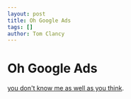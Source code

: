 ```yaml
---
layout: post
title: Oh Google Ads
tags: []
author: Tom Clancy
---
```


# Oh Google Ads

<a href="http://www.raredvdclassics.com/huggabunchdvd.html" target="_blank">you don't know me as well as you think</a>.
